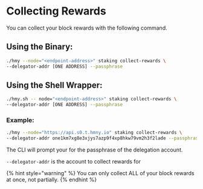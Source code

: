 # Collecting Rewards

You can collect your block rewards with the following command.

## Using the Binary:

```bash
./hmy --node="<endpoint-address>" staking collect-rewards \
--delegator-addr [ONE ADDRESS] --passphrase
```

## Using the Shell Wrapper:

```bash
./hmy.sh -- node="<endpoint-address>" staking collect-rewards \
--delegator-addr [ONE ADDRESS] --passphrase
```

### Example:

```bash
./hmy --node="https://api.s0.t.hmny.io" staking collect-rewards \
--delegator-addr one1km7xg8e3xjys7azp9f4xp8hkw79vm2h3f2lade --passphrase
```

The CLI will prompt your for the passphrase of the delegation account.

`--delegator-addr` is the account to collect rewards for

{% hint style="warning" %}
You can only collect ALL of your block rewards at once, not partially.
{% endhint %}

